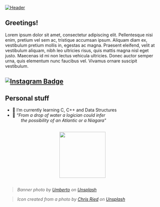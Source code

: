 [![Header](https://raw.githubusercontent.com/iago-r/iago-r/main/images/readme_header.png "Header")](https://github.com/iago-r)

## Greetings!
Lorem ipsum dolor sit amet, consectetur adipiscing elit. Pellentesque nisi enim, pretium vel sem ac, tristique accumsan ipsum. Aliquam diam ex, vestibulum pretium mollis in, egestas ac magna. Praesent eleifend, velit at vestibulum aliquam, nibh leo ultricies risus, quis mattis magna nisl eget justo. Maecenas id mi non lectus vehicula ultricies. Donec auctor semper urna, quis elementum nunc faucibus vel. Vivamus ornare suscipit vestibulum.

## [![Instagram Badge](https://img.shields.io/badge/-Instagram-e4405f?style=flat-square&logo=Instagram&logoColor=white)](https://instagram.com/iago.srios/)

## Personal stuff
 - 🌱 I’m currently learning C, C++ and Data Structures
 - 💬 *“From a drop of water a logician could infer <br>&nbsp;&nbsp;&nbsp;&nbsp;&nbsp;&nbsp;&nbsp;the possibility of an Atlantic or a Niagara"*
<!-- - 📝 [Resume](https://gkassym.netlify.app/Resume.pdf). -->

## 
<div align="center">
  <a href="https://github.com/iago-r">
  <img height="150em" src="https://github-readme-stats.vercel.app/api?username=iago-r&show_icons=true&icon_color=F9E79F&text_color=718096&bg_color=ffffff00&hide_title=true&include_all_commits=true&count_private=true&hide_border=true&theme=noctis_minimus"/>
  <!--<img height="150em" src="https://github-readme-stats.vercel.app/api/top-langs/?username=iago-r&layout=compact&langs_count=7&theme=ayu-mirage"/>-->
  </a>
</div>

## 
> *Banner photo by [Umberto](https://unsplash.com/@umby?utm_source=unsplash&utm_medium=referral&utm_content=creditCopyText) on [Unsplash](https://unsplash.com/?utm_source=unsplash&utm_medium=referral&utm_content=creditCopyText)*


> *Icon created from a photo by [Chris Ried](https://unsplash.com/@cdr6934?utm_source=unsplash&utm_medium=referral&utm_content=creditCopyText) on [Unsplash](https://unsplash.com/s/photos/code?utm_source=unsplash&utm_medium=referral&utm_content=creditCopyText)*
